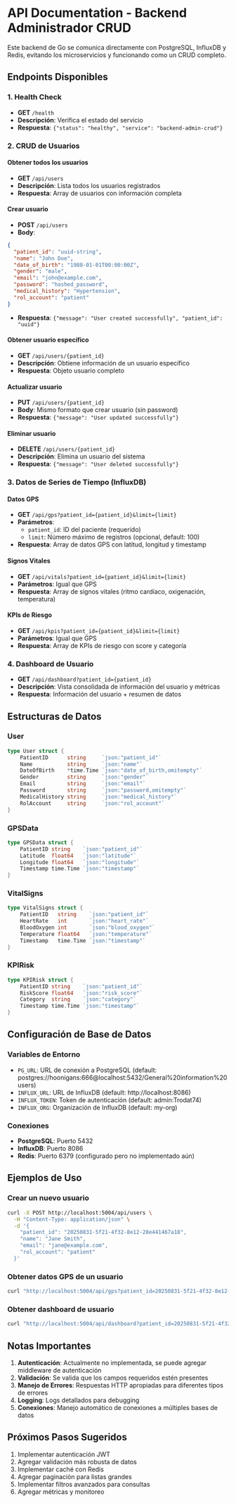 # API Documentation - Backend Administrador CRUD

Este backend de Go se comunica directamente con PostgreSQL, InfluxDB y Redis, evitando los microservicios y funcionando como un CRUD completo.

## Endpoints Disponibles

### 1. Health Check
- **GET** `/health`
- **Descripción**: Verifica el estado del servicio
- **Respuesta**: `{"status": "healthy", "service": "backend-admin-crud"}`

### 2. CRUD de Usuarios

#### Obtener todos los usuarios
- **GET** `/api/users`
- **Descripción**: Lista todos los usuarios registrados
- **Respuesta**: Array de usuarios con información completa

#### Crear usuario
- **POST** `/api/users`
- **Body**:
```json
{
  "patient_id": "uuid-string",
  "name": "John Doe",
  "date_of_birth": "1980-01-01T00:00:00Z",
  "gender": "male",
  "email": "john@example.com",
  "password": "hashed_password",
  "medical_history": "Hypertension",
  "rol_account": "patient"
}
```
- **Respuesta**: `{"message": "User created successfully", "patient_id": "uuid"}`

#### Obtener usuario específico
- **GET** `/api/users/{patient_id}`
- **Descripción**: Obtiene información de un usuario específico
- **Respuesta**: Objeto usuario completo

#### Actualizar usuario
- **PUT** `/api/users/{patient_id}`
- **Body**: Mismo formato que crear usuario (sin password)
- **Respuesta**: `{"message": "User updated successfully"}`

#### Eliminar usuario
- **DELETE** `/api/users/{patient_id}`
- **Descripción**: Elimina un usuario del sistema
- **Respuesta**: `{"message": "User deleted successfully"}`

### 3. Datos de Series de Tiempo (InfluxDB)

#### Datos GPS
- **GET** `/api/gps?patient_id={patient_id}&limit={limit}`
- **Parámetros**:
  - `patient_id`: ID del paciente (requerido)
  - `limit`: Número máximo de registros (opcional, default: 100)
- **Respuesta**: Array de datos GPS con latitud, longitud y timestamp

#### Signos Vitales
- **GET** `/api/vitals?patient_id={patient_id}&limit={limit}`
- **Parámetros**: Igual que GPS
- **Respuesta**: Array de signos vitales (ritmo cardíaco, oxigenación, temperatura)

#### KPIs de Riesgo
- **GET** `/api/kpis?patient_id={patient_id}&limit={limit}`
- **Parámetros**: Igual que GPS
- **Respuesta**: Array de KPIs de riesgo con score y categoría

### 4. Dashboard de Usuario
- **GET** `/api/dashboard?patient_id={patient_id}`
- **Descripción**: Vista consolidada de información del usuario y métricas
- **Respuesta**: Información del usuario + resumen de datos

## Estructuras de Datos

### User
```go
type User struct {
    PatientID      string     `json:"patient_id"`
    Name           string     `json:"name"`
    DateOfBirth    *time.Time `json:"date_of_birth,omitempty"`
    Gender         string     `json:"gender"`
    Email          string     `json:"email"`
    Password       string     `json:"password,omitempty"`
    MedicalHistory string     `json:"medical_history"`
    RolAccount     string     `json:"rol_account"`
}
```

### GPSData
```go
type GPSData struct {
    PatientID string    `json:"patient_id"`
    Latitude  float64   `json:"latitude"`
    Longitude float64   `json:"longitude"`
    Timestamp time.Time `json:"timestamp"`
}
```

### VitalSigns
```go
type VitalSigns struct {
    PatientID   string    `json:"patient_id"`
    HeartRate   int       `json:"heart_rate"`
    BloodOxygen int       `json:"blood_oxygen"`
    Temperature float64   `json:"temperature"`
    Timestamp   time.Time `json:"timestamp"`
}
```

### KPIRisk
```go
type KPIRisk struct {
    PatientID string    `json:"patient_id"`
    RiskScore float64   `json:"risk_score"`
    Category  string    `json:"category"`
    Timestamp time.Time `json:"timestamp"`
}
```

## Configuración de Base de Datos

### Variables de Entorno
- `PG_URL`: URL de conexión a PostgreSQL (default: postgres://hoonigans:666@localhost:5432/General%20information%20users)
- `INFLUX_URL`: URL de InfluxDB (default: http://localhost:8086)
- `INFLUX_TOKEN`: Token de autenticación (default: admin:Trodat74)
- `INFLUX_ORG`: Organización de InfluxDB (default: my-org)

### Conexiones
- **PostgreSQL**: Puerto 5432
- **InfluxDB**: Puerto 8086
- **Redis**: Puerto 6379 (configurado pero no implementado aún)

## Ejemplos de Uso

### Crear un nuevo usuario
```bash
curl -X POST http://localhost:5004/api/users \
  -H "Content-Type: application/json" \
  -d '{
    "patient_id": "20250831-5f21-4f32-8e12-28e441467a18",
    "name": "Jane Smith",
    "email": "jane@example.com",
    "rol_account": "patient"
  }'
```

### Obtener datos GPS de un usuario
```bash
curl "http://localhost:5004/api/gps?patient_id=20250831-5f21-4f32-8e12-28e441467a18&limit=50"
```

### Obtener dashboard de usuario
```bash
curl "http://localhost:5004/api/dashboard?patient_id=20250831-5f21-4f32-8e12-28e441467a18"
```

## Notas Importantes

1. **Autenticación**: Actualmente no implementada, se puede agregar middleware de autenticación
2. **Validación**: Se valida que los campos requeridos estén presentes
3. **Manejo de Errores**: Respuestas HTTP apropiadas para diferentes tipos de errores
4. **Logging**: Logs detallados para debugging
5. **Conexiones**: Manejo automático de conexiones a múltiples bases de datos

## Próximos Pasos Sugeridos

1. Implementar autenticación JWT
2. Agregar validación más robusta de datos
3. Implementar caché con Redis
4. Agregar paginación para listas grandes
5. Implementar filtros avanzados para consultas
6. Agregar métricas y monitoreo
